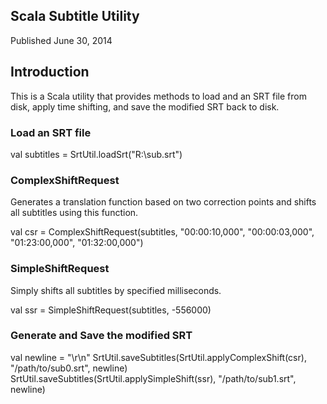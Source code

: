 Scala Subtitle Utility
----------------------

Published June 30, 2014



Introduction
------------

This is a Scala utility that provides methods to load and an SRT file from disk, apply time shifting, and save the modified SRT back to disk.


### Load an SRT file ###

val subtitles = SrtUtil.loadSrt("R:\\sub.srt")


### ComplexShiftRequest ###

Generates a translation function based on two correction points and shifts all subtitles using this function.

val csr = ComplexShiftRequest(subtitles, "00:00:10,000", "00:00:03,000", "01:23:00,000", "01:32:00,000")



### SimpleShiftRequest ###

Simply shifts all subtitles by specified milliseconds.

val ssr = SimpleShiftRequest(subtitles, -556000)



### Generate and Save the modified SRT ###

val newline = "\r\n"
SrtUtil.saveSubtitles(SrtUtil.applyComplexShift(csr), "/path/to/sub0.srt", newline)
SrtUtil.saveSubtitles(SrtUtil.applySimpleShift(ssr), "/path/to/sub1.srt", newline)